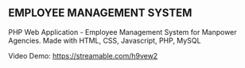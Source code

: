 ## EMPLOYEE MANAGEMENT SYSTEM

PHP Web Application - Employee Management System for Manpower Agencies.
Made with HTML, CSS, Javascript, PHP, MySQL

Video Demo: https://streamable.com/h9vew2